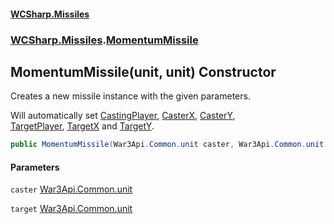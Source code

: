 #### [WCSharp.Missiles](index.md 'index')
### [WCSharp.Missiles](WCSharp.Missiles.md 'WCSharp.Missiles').[MomentumMissile](WCSharp.Missiles.MomentumMissile.md 'WCSharp.Missiles.MomentumMissile')

## MomentumMissile(unit, unit) Constructor

Creates a new missile instance with the given parameters.  
  
Will automatically set [CastingPlayer](WCSharp.Missiles.Missile.CastingPlayer.md 'WCSharp.Missiles.Missile.CastingPlayer'), [CasterX](WCSharp.Missiles.Missile.CasterX.md 'WCSharp.Missiles.Missile.CasterX'), [CasterY](WCSharp.Missiles.Missile.CasterY.md 'WCSharp.Missiles.Missile.CasterY'),  
            [TargetPlayer](WCSharp.Missiles.Missile.TargetPlayer.md 'WCSharp.Missiles.Missile.TargetPlayer'), [TargetX](WCSharp.Missiles.Missile.TargetX.md 'WCSharp.Missiles.Missile.TargetX') and [TargetY](WCSharp.Missiles.Missile.TargetY.md 'WCSharp.Missiles.Missile.TargetY').

```csharp
public MomentumMissile(War3Api.Common.unit caster, War3Api.Common.unit target);
```
#### Parameters

<a name='WCSharp.Missiles.MomentumMissile.MomentumMissile(War3Api.Common.unit,War3Api.Common.unit).caster'></a>

`caster` [War3Api.Common.unit](https://docs.microsoft.com/en-us/dotnet/api/War3Api.Common.unit 'War3Api.Common.unit')

<a name='WCSharp.Missiles.MomentumMissile.MomentumMissile(War3Api.Common.unit,War3Api.Common.unit).target'></a>

`target` [War3Api.Common.unit](https://docs.microsoft.com/en-us/dotnet/api/War3Api.Common.unit 'War3Api.Common.unit')